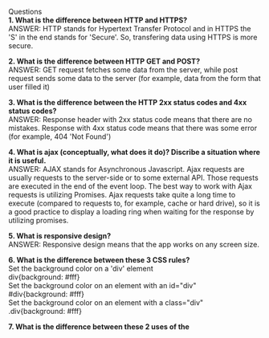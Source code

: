 Questions\
**1. What is the difference between HTTP and HTTPS?**\
  ANSWER: HTTP stands for Hypertext Transfer Protocol and in HTTPS the 'S' in the end stands for 'Secure'. So, transfering data using HTTPS is more secure.

**2. What is the difference between HTTP GET and POST?**\
  ANSWER: GET request fetches some data from the server, while post request sends some data to the server (for example, data from the form that user filled it)

**3. What is the difference between the HTTP 2xx status codes and 4xx status codes?**\
  ANSWER: Response header with 2xx status code means that there are no mistakes. Response with 4xx status code means that there was some error (for example, 404 'Not Found')

**4. What is ajax (conceptually, what does it do)? Discribe a situation where it is useful.**\
  ANSWER: AJAX stands for Asynchronous Javascript. Ajax requests are usually requests to the server-side or to some external API. Those requests are executed in the end of the event loop. The best way to work with Ajax requests is utilizing Promises. Ajax requests take quite a long time to execute (compared to requests to, for example, cache or hard drive), so it is a good practice to display a loading ring when waiting for the response by utilizing promises.

**5. What is responsive design?**\
  ANSWER: Responsive design means that the app works on any screen size.

**6. What is the difference between these 3 CSS rules?**\
  Set the background color on a 'div' element\
  div{background: #fff}\
  Set the background color on an element with an id="div"\
  #div{background: #fff}\
  Set the background color on an element with a class="div"\
  .div{background: #fff}

**7. What is the difference between these 2 uses of the <script> tag?**\
  Load Javascript from external file:\
  ```<script src="http://example.com/whatever.js></script>```

  Write Javascript inside HTML file:\
  ```<script>var whatever = true</script>```

  **8. What is the difference between these two javascript snippets?**\
  In this case function executes and returns value 2, that is assigned to variable x:\
  ```var x = function(){return 1+1;}();```

  This is a function expression:
  ```var y = function(){return 1+1;}```

  **PRACTICAL:**

  **1. Write HTML/CSS to draw the following scene:**


  ```
    <!DOCTYPE html>
    <html lang="en">
    <head>
      <meta charset="UTF-8">
      <meta name="viewport" content="width=<device-width>, initial-scale=1.0">
      <meta http-equiv="X-UA-Compatible" content="ie=edge">
      <title>Document</title>
      <style>
        #red, #blue {
          width: 200px;
          height: 200px;
        }

        #red {
          background-color: red;

          display: flex;
          justify-content: center;
          align-items: center;
        }

        #blue {
          background-color: blue;
        }

        #green {
          width: 100px;
          height: 100px;
          background-color: green;
        }
      </style>
    </head>
    <body>
      <div id="red">
        <div id="green"></div>
      </div>
      <div id="blue"></div>

    </body>
    </html>
```

**2. You have started analytics company with the domain“hashtag­-analytics.com.You provide this tracking pixel for your customers to place on their websites.By summing the number of times the pixel was loaded,you calculate the number of visitors to each site.**\
As it stands,this pixel has a problem because it will be cached by the browser.\
**a.Why is caching a problem for the analytics company?**\
  ANSWER: Because if the pixel is cached, the analytics company will no longer know how many times it was loaded (because the browser loads cache first)

**b.How could you prevent browser caching?(use any technique(s)you want)**\
  ANSWER: (source: https://developers.google.com/web/fundamentals/performance/optimizing-content-efficiency/http-caching)
  Caching policy is defined via the Cache-Control HTTP header. If you set it to 'no-store', that prevents the resource from being cached. This is the best option.
  Another option is to change the filename of the image (for example, embed a version number of the file) and force the user to download a new image.

**c.What will happen if the customer’s website is served over HTTPS?**\
  ANSWER: (https://www.admonsters.com/pixel-delivery-best-practices/)\
  The tracking pixel will most likely not be sent.\
  **How could you modify the tracking pixel to fix that?**\
  ANSWER: ```<img src=”https://hashtag­analytics.com/12345/pixel.gif” width=”1” height=”1”/>```\
  Or some logic to construct 'src' attribute can be implemented based on value of location.protocol

**d.List some information the tracking company could collect (ex:IPaddress)**
  ANSWER: (source: https://en.ryte.com/wiki/Tracking_Pixel)
  - Operating system used (gives information on the use of mobile devices)
  - Type of website or email used, for example on mobile or desktop
  - Type of client used, for example a browser or mail program.
  - Client’s screen resolution
  - Time the email was read or website was visited
  - Activities on the website during a session (when using multiple tracking pixels)
**e.List some additional information(if any)that could be collected if a <script> tag is used instead of an <img> tag.**
  the screen resolution, plugins used, support of certain technologies by the browser, etc.


3. Harder!\
  The following image tag appears somewhere on some webpage.The rest of the page is valid HTML, but otherwise unknown.\
  ```<img id=”myimage” src=”​http://hashtag­analytics.com/myimage.jpg​” width=”300”height=”250”/>```
  Write CODE in plain javascript to do the following (jQuery is fine too,if you prefer):Every 2 seconds:­Check whether the image is viewable\
  **­If yes, write “visible” to the console (that is,window.console)­ If no,do nothing.

  ANSWER:
  ```
  <script>
    // function to check if the image is out of viewport (returns 'true' when the image is out of viewport)
    function isImageOutOfViewport (el) {
      var rect = el.getBoundingClientRect();
      // rect.bottom < 0 means the image is above the viewport
      // rect.right < 0 means the image is to the left outside of viewport
      // rect.left > window.innerWidth means an element is to the right outside of viewport
      // rect.top > window.innerHeight means an element is below the viewport
      return rect.bottom < 0 || rect.right < 0 || rect.left > window.innerWidth || rect.top > window.innerHeight;
    }
    // every 2 seconds check if the image is inside the viewport and log "visible" to the console if the image is visible
    setInterval(() => !isImageOutOfViewport(myimage) && console.log("visible"), 2000);

  </script>
  ```

